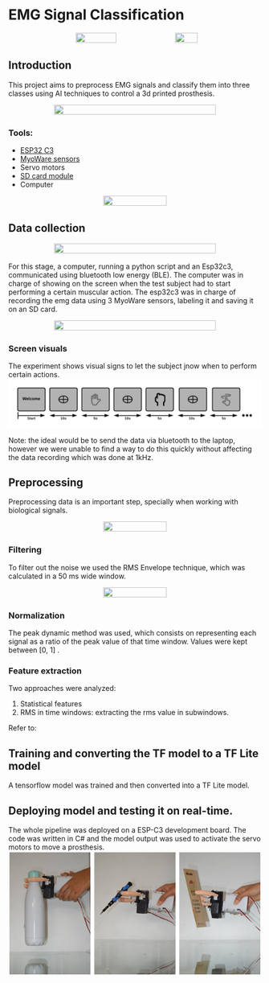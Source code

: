 # EMG Signal Classification
<p align="center">
<img src="https://github.com/kaviles22/EMG_SignalClassification/blob/main/static/case.jpg" width="40%" height="30%"/> <img src="https://github.com/kaviles22/EMG_SignalClassification/blob/main/static/render.png" width="30%" height="20%"/>
</p>

## Introduction
This project aims to preprocess EMG signals and classify them into three classes using AI techniques to control a 3d printed prosthesis.
<p align="center">
<img src="https://github.com/kaviles22/EMG_SignalClassification/blob/main/static/summary.png"  width="80%" height="70%"/>
</p>

### Tools:
- [ESP32 C3](https://www.espressif.com/en/products/socs/esp32-c3)
- [MyoWare sensors](https://cdn.sparkfun.com/datasheets/Sensors/Biometric/MyowareUserManualAT-04-001.pdf)
- Servo motors
- [SD card module](https://create.arduino.cc/projecthub/electropeak/sd-card-module-with-arduino-how-to-read-write-data-37f390)
- Computer

<p align="center">
<img src= "https://github.com/kaviles22/EMG_SignalClassification/blob/main/static/circuit.png" width="50%" height="40%"/>
</p>

## Data collection
<p align="center">
<img src= "https://github.com/kaviles22/EMG_SignalClassification/blob/main/static//data_collect.png" width="80%" height="70%"/>
</p>

For this stage, a computer, running a python script and an Esp32c3, communicated using bluetooth low energy (BLE). The computer was in charge of showing on the screen when the test subject had to start performing a certain muscular action. The esp32c3 was in charge of recording the emg data using 3 MyoWare sensors, labeling it and saving it on an SD card.

<p align="center">
<img src= "https://github.com/kaviles22/EMG_SignalClassification/blob/main/static//ble_communication.png" width="80%" height="70%"/>
</p>

### Screen visuals
The experiment shows visual signs to let the subject jnow when to perform certain actions.
![Screen visuals](static/screen_visuals.png)

Note: the ideal would be to send the data via bluetooth to the laptop, however we were unable to find a way to do this quickly without affecting the data recording which was done at 1kHz. 

## Preprocessing
Preprocessing data is an important step, specially when working with biological signals.
<p align="center">
<img src= "https://github.com/kaviles22/EMG_SignalClassification/blob/main/static//myoware_signals.jpeg" width="50%" height="40%"/>
</p>

### Filtering
To filter out the noise we used the RMS Envelope technique, which was calculated in a 50 ms wide window.
  <p align="center">
<img src= "https://github.com/kaviles22/EMG_SignalClassification/blob/main/static//filtered_signal.png" width="50%" height="40%"/>
</p>

### Normalization
The peak dynamic method was used, which consists on representing each signal as a ratio of the peak value of that time window. Values were kept between [0, 1] .

### Feature extraction
Two approaches were analyzed:
1. Statistical features
2. RMS in time windows: extracting the rms value in subwindows.

Refer to: 
## Training and converting the TF model to a TF Lite model
A tensorflow model was trained and then converted into a TF Lite model. 

## Deploying model and testing it on real-time.
The whole pipeline was deployed on a ESP-C3 development board. The code was written in C# and the model output was used to activate the servo motors to move a prosthesis. 
![Real time testing](static/real_time.png)

